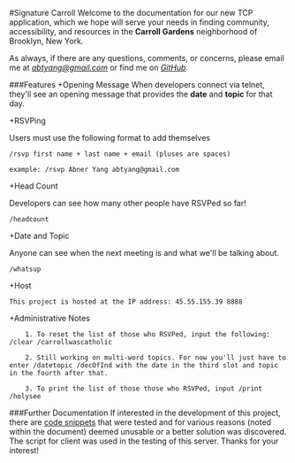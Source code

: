 #Signature Carroll
Welcome to the documentation for our new TCP application, which we hope will serve your needs in finding community, accessibility, and resources in the **Carroll Gardens** neighborhood of Brooklyn, New York.  

As always, if there are any questions, comments, or concerns, please email me at *abtyang@gmail.com* or find me on *[GitHub](github.com/sunsheeppoplar)*.

###Features
+Opening Message
When developers connect via telnet, they'll see an opening message that provides the **date** and **topic** for that day. 




+RSVPing





Users must use the following format to add themselves
````
/rsvp first name + last name + email (pluses are spaces)

example: /rsvp Abner Yang abtyang@gmail.com

````





+Head Count


Developers can see how many other people have RSVPed so far!
````
/headcount 
````


+Date and Topic


Anyone can see when the next meeting is and what we'll be talking about.
````
/whatsup
````



+Host
````
This project is hosted at the IP address: 45.55.155.39 8888
````




+Administrative Notes
````
	1. To reset the list of those who RSVPed, input the following: /clear /carrollwascatholic

	2. Still working on multi-word topics. For now you'll just have to enter /datetopic /decOfInd with the date in the third slot and topic in the fourth after that. 

	3. To print the list of those those who RSVPed, input /print /holysee
````



###Further Documentation
If interested in the development of this project, there are [code snippets](https://github.com/sunsheeppoplar/signature_carroll/blob/master/snippets_server.txt) that were tested and for various reasons (noted within the document) deemed unusable or a better solution was discovered. The script for client was used in the testing of this server. Thanks for your interest!